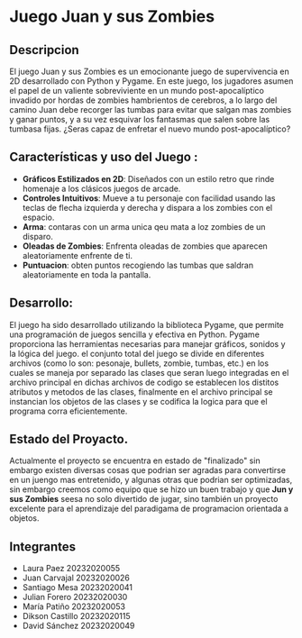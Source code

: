 # Juego Juan y sus Zombies
## Descripcion
El juego Juan y sus Zombies es un emocionante juego de supervivencia en 2D desarrollado con Python y Pygame. En este juego, los jugadores asumen el papel de un valiente sobreviviente en un mundo post-apocalíptico invadido por hordas de zombies hambrientos de cerebros, a lo largo del camino Juan debe recorger las tumbas para evitar que salgan mas zombies y ganar puntos, y a su vez esquivar los fantasmas que salen sobre las tumbasa fijas. ¿Seras capaz de enfretar el nuevo mundo post-apocalíptico?

## Características y uso del Juego :

- **Gráficos Estilizados en 2D**: Diseñados con un estilo retro que rinde homenaje a los clásicos juegos de arcade.
- **Controles Intuitivos**: Mueve a tu personaje con facilidad usando las teclas de flecha izquierda y derecha y dispara a los zombies con el espacio.
- **Arma**: contaras con un arma unica qeu mata a loz zombies de un disparo.
- **Oleadas de Zombies**: Enfrenta oleadas de zombies que aparecen aleatoriamente enfrente de ti.
- **Puntuacion**: obten puntos recogiendo las tumbas que saldran aleatoriamente en toda la pantalla.

## Desarrollo:

El juego ha sido desarrollado utilizando la biblioteca Pygame, que permite una programación de juegos sencilla y efectiva en Python. Pygame proporciona las herramientas necesarias para manejar gráficos, sonidos y la lógica del juego.
el conjunto total del juego se divide en diferentes archivos (como lo son: pesonaje, bullets, zombie, tumbas, etc.) en los cuales se maneja por separado las clases que seran luego integradas en el archivo principal en dichas archivos de codigo se establecen los distitos atributos y metodos de las clases, finalmente en el archivo principal se instancian los objetos de las clases y se codifica la logica para que el programa corra eficientemente.

## Estado del Proyacto.

Actualmente el proyecto se encuentra en estado de "finalizado" sin embargo existen diversas cosas que podrian ser agradas para convertirse en un juengo mas entretenido, y algunas otras que podrian ser optimizadas, sin embargo creemos como equipo que se hizo un buen trabajo y que **Jun y sus Zombies** seesa no solo divertido de jugar, sino también un proyecto excelente para el aprendizaje del paradigama de programacion orientada a objetos.

## Integrantes 
- Laura Paez 20232020055
- Juan Carvajal 20232020026
- Santiago Mesa 20232020041
- Julian Forero 20232020030
- María Patiño 20232020053
- Dikson Castillo 20232020115
- David Sánchez 20232020049
